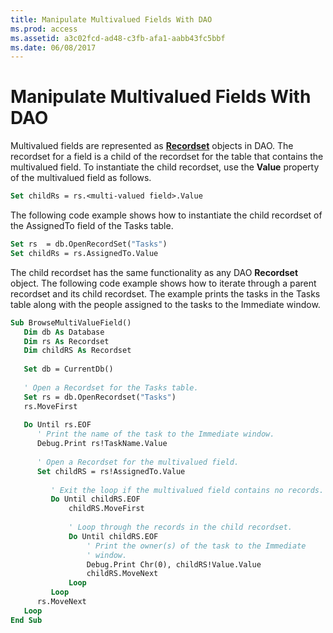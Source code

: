 ```yaml
---
title: Manipulate Multivalued Fields With DAO
ms.prod: access
ms.assetid: a3c02fcd-ad48-c3fb-afa1-aabb43fc5bbf
ms.date: 06/08/2017
---
```



# Manipulate Multivalued Fields With DAO

Multivalued fields are represented as  **[Recordset](../../../api/overview/Access.md)** objects in DAO. The recordset for a field is a child of the recordset for the table that contains the multivalued field. To instantiate the child recordset, use the **Value** property of the multivalued field as follows.


```vb
Set childRs = rs.<multi-valued field>.Value
```


The following code example shows how to instantiate the child recordset of the AssignedTo field of the Tasks table.




```vb
Set rs  = db.OpenRecordSet("Tasks") 
Set childRs = rs.AssignedTo.Value 

```

The child recordset has the same functionality as any DAO  **Recordset** object.
The following code example shows how to iterate through a parent recordset and its child recordset. The example prints the tasks in the Tasks table along with the people assigned to the tasks to the Immediate window.



```vb
Sub BrowseMultiValueField() 
   Dim db As Database 
   Dim rs As Recordset 
   Dim childRS As Recordset 
     
   Set db = CurrentDb() 
     
   ' Open a Recordset for the Tasks table. 
   Set rs = db.OpenRecordset("Tasks") 
   rs.MoveFirst 
     
   Do Until rs.EOF 
      ' Print the name of the task to the Immediate window. 
      Debug.Print rs!TaskName.Value 
         
      ' Open a Recordset for the multivalued field. 
      Set childRS = rs!AssignedTo.Value 
 
         ' Exit the loop if the multivalued field contains no records. 
         Do Until childRS.EOF 
             childRS.MoveFirst 
                     
             ' Loop through the records in the child recordset. 
             Do Until childRS.EOF 
                 ' Print the owner(s) of the task to the Immediate  
                 ' window. 
                 Debug.Print Chr(0), childRS!Value.Value 
                 childRS.MoveNext 
             Loop 
         Loop 
      rs.MoveNext 
   Loop 
End Sub
```


